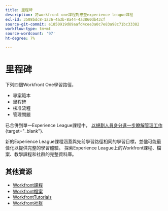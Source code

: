 ```yaml
---
title: 里程碑
description: 將workfront one課程對應至experience league課程
exl-id: 3508bdc8-1a36-4a3b-8a44-4a3860db43cf
source-git-commit: e1850919d89aafd4cee3a0c7e83a98c71bc33382
workflow-type: tm+mt
source-wordcount: '97'
ht-degree: 7%

---
```


# 里程碑

下列四個Workfront One學習路徑，

* 專案範本
* 里程碑
* 核准流程
* 管理問題

已合併到單一Experience League課程中， [以規劃人員身分進一步瞭解管理工作](https://experienceleague.adobe.com/?recommended=Workfront-U-1-2022.3.planners){target="_blank"}.

新的Experience League課程涵蓋與先前學習路徑相同的學習目標，並儘可能最佳化以提供完整的學習體驗。  探索Experience League上的Workfront課程、檔案、教學課程和社群的完整資料庫。

## 其他資源

* [Workfront課程](https://experienceleague.adobe.com/?lang=en&amp;Solution=Workfront#courses)
* [Workfront檔案](https://experienceleague.adobe.com/docs/workfront.html)
* [WorkfrontTutorials](https://experienceleague.adobe.com/docs/workfront-learn/tutorials-workfront/home.html)
* [Workfront社群](https://experienceleaguecommunities.adobe.com/t5/workfront/ct-p/workfront)
